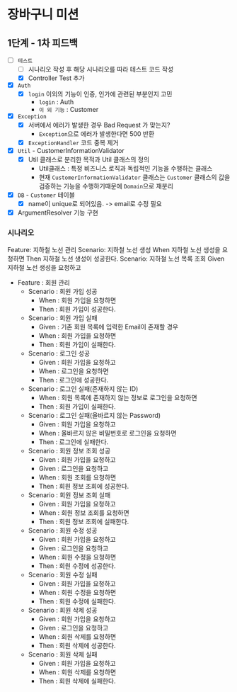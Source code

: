 # 장바구니 미션

## 1단계 - 1차 피드백

- [ ] `테스트`
    - [ ] 시나리오 작성 후 해당 시나리오를 따라 테스트 코드 작성
    - [x] Controller Test 추가
- [x] `Auth`
    - [x] `login` 이외의 기능이 인증, 인가에 관련된 부분인지 고민
        - `login` : Auth
        - `이 외 기능` : Customer
- [x] `Exception`
    - [x] 서버에서 에러가 발생한 경우 Bad Request 가 맞는지?
        - `Exception`으로 에러가 발생한다면 500 반환
    - [x] `ExceptionHandler` 코드 중복 제거
- [x] `Util` - CustomerInformationValidator
    - [x] Util 클래스로 분리한 목적과 Util 클래스의 정의
        - Util클래스 : 특정 비즈니스 로직과 독립적인 기능을 수행하는 클래스
        - 현재 `CustomerInformationValidator` 클래스는 `Customer` 클래스의 값을 검증하는 기능을 수행하기때문에 `Domain`으로 재분리
- [x] `DB` - `Customer` 테이블
    - [x] name이 unique로 되어있음. -> email로 수정 필요
- [x] ArgumentResolver 기능 구현

### 시나리오

Feature: 지하철 노선 관리
Scenario: 지하철 노선 생성
When 지하철 노선 생성을 요청하면
Then 지하철 노선 생성이 성공한다.
Scenario: 지하철 노선 목록 조회
Given 지하철 노선 생성을 요청하고

- Feature : 회원 관리
    - Scenario : 회원 가입 성공
        - When : 회원 가입을 요청하면
        - Then : 회원 가입이 성공한다.
    - Scenario : 회원 가입 실패
        - Given : 기존 회원 목록에 입력한 Email이 존재할 경우
        - When : 회원 가입을 요청하면
        - Then : 회원 가입이 실패한다.
    - Scenario : 로그인 성공
        - Given : 회원 가입을 요청하고
        - When : 로그인을 요청하면
        - Then : 로그인에 성공한다.
    - Scenario : 로그인 실패(존재하지 않는 ID)
        - When : 회원 목록에 존재하지 않는 정보로 로그인을 요청하면
        - Then : 회원 가입이 실패한다.
    - Scenario : 로그인 실패(올바르지 않는 Password)
        - Given : 회원 가입을 요청하고
        - When : 올바르지 않은 비밀번호로 로그인을 요청하면
        - Then : 로그인에 실패한다.
    - Scenario : 회원 정보 조회 성공
        - Given : 회원 가입을 요청하고
        - Given : 로그인을 요청하고
        - When : 회원 조회를 요청하면
        - Then : 회원 정보 조회에 성공한다.
    - Scenario : 회원 정보 조회 실패
        - Given : 회원 가입을 요청하고
        - When : 회원 정보 조회를 요청하면
        - Then : 회원 정보 조회에 실패한다.
    - Scenario : 회원 수정 성공
        - Given : 회원 가입을 요청하고
        - Given : 로그인을 요청하고
        - When : 회원 수정을 요청하면
        - Then : 회원 수정에 성공한다.
    - Scenario : 회원 수정 실패
        - Given : 회원 가입을 요청하고
        - When : 회원 수정을 요청하면
        - Then : 회원 수정에 실패한다.
    - Scenario : 회원 삭제 성공
        - Given : 회원 가입을 요청하고
        - Given : 로그인을 요청하고
        - When : 회원 삭제를 요청하면
        - Then : 회원 삭제에 성공한다.
    - Scenario : 회원 삭제 실패
        - Given : 회원 가입을 요청하고
        - When : 회원 삭제를 요청하면
        - Then : 회원 삭제에 실패한다.
